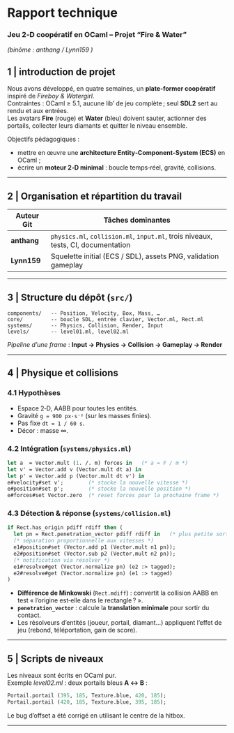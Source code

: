 
# Rapport technique  
### Jeu 2‑D coopératif en OCaml – Projet “Fire & Water”  
*(binôme : anthang / Lynn159 )*

## 1 | introduction de projet 

Nous avons développé, en quatre semaines, un **plate‑former coopératif** inspiré de _Fireboy & Watergirl_.  
Contraintes : OCaml ≥ 5.1, aucune lib’ de jeu complète ; seul **SDL2** sert au rendu et aux entrées.  
Les avatars **Fire** (rouge) et **Water** (bleu) doivent sauter, actionner des portails, collecter leurs diamants et quitter le niveau ensemble.

Objectifs pédagogiques :

* mettre en œuvre une **architecture Entity‑Component‑System (ECS)** en OCaml ;
* écrire un **moteur 2‑D minimal** : boucle temps‑réel, gravité, collisions.

---

## 2 | Organisation et répartition du travail  

| Auteur Git  | Tâches dominantes |
|------------|-------------------|
| **anthang**  | `physics.ml`, `collision.ml`, `input.ml`, trois niveaux, tests, CI, documentation |
| **Lynn159**  | Squelette initial (ECS / SDL), assets PNG, validation gameplay |

---

## 3 | Structure du dépôt (`src/`)  

```
components/   -- Position, Velocity, Box, Mass, …
core/         -- boucle SDL, entrée clavier, Vector.ml, Rect.ml
systems/      -- Physics, Collision, Render, Input
levels/       -- level01.ml, level02.ml
```

_Pipeline d’une frame_ : **Input → Physics → Collision → Gameplay → Render**

---

## 4 | Physique et collisions  

### 4.1 Hypothèses  

* Espace 2‑D, AABB pour toutes les entités.  
* Gravité `g = 900 px·s⁻²` (sur les masses finies).  
* Pas fixe `dt = 1 / 60 s`.  
* Décor : masse ∞.

### 4.2 Intégration (`systems/physics.ml`)  

```ocaml
let a  = Vector.mult (1. /. m) forces in   (* a = F / m *)
let v' = Vector.add v (Vector.mult dt a) in
let p' = Vector.add p (Vector.mult dt v') in
e#velocity#set v';        (* stocke la nouvelle vitesse *)
e#position#set p';        (* stocke la nouvelle position *)
e#forces#set Vector.zero  (* reset forces pour la prochaine frame *)
```

### 4.3 Détection & réponse (`systems/collision.ml`)  

```ocaml
if Rect.has_origin pdiff rdiff then (
  let pn = Rect.penetration_vector pdiff rdiff in   (* plus petite sortie *)
  (* séparation proportionnelle aux vitesses *)
  e1#position#set (Vector.add p1 (Vector.mult n1 pn));
  e2#position#set (Vector.sub p2 (Vector.mult n2 pn));
  (* notification via resolver *)
  e1#resolve#get (Vector.normalize pn) (e2 :> tagged);
  e2#resolve#get (Vector.normalize pn) (e1 :> tagged)
)
```

* **Différence de Minkowski** (`Rect.mdiff`) : convertit la collision AABB en test « l’origine est‑elle dans le rectangle ? ».  
* **`penetration_vector`** : calcule la **translation minimale** pour sortir du contact.  
* Les résolveurs d’entités (joueur, portail, diamant…) appliquent l’effet de jeu (rebond, téléportation, gain de score).

---

## 5 | Scripts de niveaux  

Les niveaux sont écrits en OCaml pur.  
Exemple *level02.ml* : deux portails bleus **A ↔ B** :

```ocaml
Portail.portail (395, 185, Texture.blue, 420, 185);
Portail.portail (420, 185, Texture.blue, 395, 185);
```

Le bug d’offset a été corrigé en utilisant le centre de la hitbox.

---